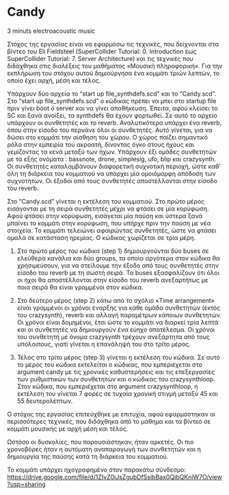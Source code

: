 # Candy
3 minuts electroacoustic music

Στόχος της εργασίας είναι να εφαρμόσω τις τεχνικές, που δείχνονται στα βίντεο του  Eli Fieldsteel (SuperCollider Tutorial: 0. Introduction έως SuperCollider Tutorial: 7. Server Architecture) και τις τεχνικές που διδάχθηκα στις διαλέξεις του μαθήματος «Μουσική πληροφορική». Για την εκπλήρωση του στόχου αυτού δημιούργησα ένα κομμάτι τριών λεπτών, το οποίο έχει αρχή, μέση και τέλος.

Υπάρχουν δύο αρχεία το “start up file_synthdefs.scd” και το “Candy.scd”. 
Στο “start up file_synthdefs.scd” ο κώδικας πρέπει να μπει στο startup file πριν γίνει boot ο server και να γίνει αποθήκευση. Έπειτα, αφού κλείσει το SC και ξανά ανοίξει, τα synthdefs θα έχουν φορτωθεί. Σε αυτό το αρχείο υπάρχουν οι συνθετητές και το reverb.
Αναλυτικότερα
υπάρχει ένα reverb, όπου στην είσοδο του περνάνε όλοι οι συνθετητές. Αυτό γίνεται, για να δώσει στο κομμάτι την αίσθηση του χώρου. Ο χώρος παίζει σημαντικό ρόλο στην εμπειρία του ακροατή, δίνοντας όγκο στους ήχους και γεμίζοντας τα κενά μεταξύ των ήχων. Υπάρχουν έξι ομάδες συνθετητών με τα εξής ονόματα : bassnote, drone, simplesig, ufo, blip και crazysynth. Οι συνθετητές καταλαμβάνουν διαφορετική συχνοτική περιοχή, ώστε καθ’ όλη τη διάρκεια του κομματιού να υπάρχει μία ομοιόμορφη απόδοση των συχνοτήτων.
Οι έξοδοι από τους συνθετητές αποστέλλονται στην είσοδο του reverb.


Στο “Candy.scd” γίνεται η εκτέλεση του κομματιού. Στο πρώτο μέρος εισάγονται με τη σειρά συνθετητές μέχρι να φτάσει σε μία κορύφωση. Αφού φτάσει στην κορύφωση, εισάγεται μία παύση και ύστερα ξανά μπαίνει το κομμάτι στην κορύφωση, που υπήρχε πριν την παύση με νέα στοιχεία. Το κομμάτι τελειώνει αφαιρώντας συνθετητές, ώστε να φτάσει ομαλά σε κατάσταση ηρεμίας.
Ο κώδικας χωρίζεται σε τρία μέρη. 
1.	Στο πρώτο μέρος του κώδικα (step 1) δημιουργούνται δύο buses σε ελεύθερα κανάλια και δύο groups, τα οποία αργότερα στον κώδικα θα χρησιμεύσουν, για να στείλουμε την έξοδο από τους συνθετητές στην είσοδο του reverb με τη σωστή σειρά. Τα buses εξασφαλίζουν ότι όλοι οι ήχοι θα αποστέλλονται στην είσοδο του reverb ανεξαρτήτως με ποια σειρά θα είναι γραμμένοι στον κώδικα. 

2.	Στο δεύτερο μέρος (step 2) κάτω από το σχόλιο «Time arrangement» είναι γραμμένοι οι χρόνοι έναρξης για κάθε ομάδα συνθετητών (εκτός του crazysynth), reverb και αλλαγή παραμέτρων κάποιων συνθετητών. Οι χρόνοι είναι δομημένοι, έτσι ώστε το κομμάτι να διαρκεί τρία λεπτά και οι συνθετητές να δημιουργούν ένα εύηχο αποτέλεσμα. 
Οι χρόνοι του συνθετητή με όνομα crazysynth τρέχουν ανεξάρτητα από τους υπόλοιπους, γιατί γίνεται η επανάληψή του στο τρίτο μέρος.

3.	Τέλος στο τρίτο μέρος (step 3) γίνεται η εκτέλεση του κώδικα. Σε αυτό το μέρος του κώδικα εκτελείται ο κώδικας, που εμπεριέχεται στο argument candy με τις χρονικές καθυστερήσεις και τις επεξεργασίες των ρυθμιστικών των συνθετητών και ο κώδικας του crazysynthloop. Στον κώδικα, που εμπεριέχεται στο argument crazysynthloop, η εκτέλεση του γίνεται 7 φορές σε τυχαία χρονική στιγμή μεταξύ 45 και 55 δευτερολέπτων. 

Ο στόχος της εργασίας επιτεύχθηκε με επιτυχία, αφού εφαρμόστηκαν οι περισσότερες τεχνικές, που διδάχθηκα από το μάθημα και τα βίντεο σε κομμάτι μουσικής με αρχή μέση και τέλος.

Ωστόσο οι δυσκολίες, που παρουσιάστηκαν, ήταν αρκετές. Οι πιο χρονοβόρες ήταν η αυτόματη αναπαραγωγή των συνθετητών και η δημιουργία της παύσης κατά τη διάρκεια του κομματιού.

Το κομμάτι υπάρχει ηχογραφημένο στον παρακάτω σύνδεσμο:
https://drive.google.com/file/d/1ZIvZ0iJsZgubDfSsibBax0QibQKniW7O/view?usp=sharing
